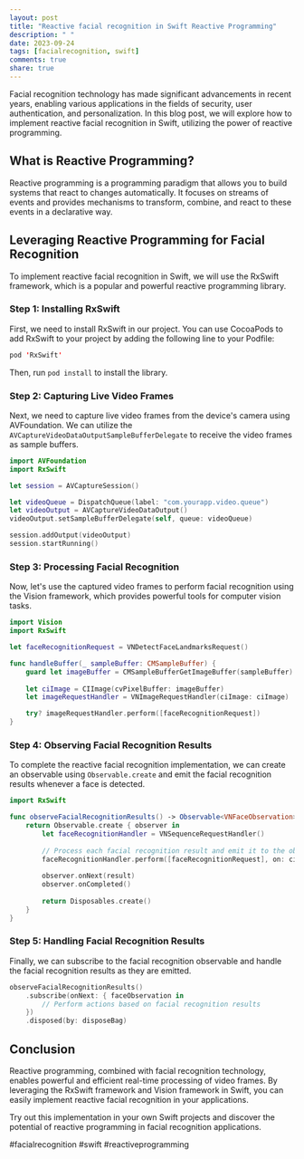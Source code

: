 ```yaml
---
layout: post
title: "Reactive facial recognition in Swift Reactive Programming"
description: " "
date: 2023-09-24
tags: [facialrecognition, swift]
comments: true
share: true
---
```


Facial recognition technology has made significant advancements in recent years, enabling various applications in the fields of security, user authentication, and personalization. In this blog post, we will explore how to implement reactive facial recognition in Swift, utilizing the power of reactive programming.

## What is Reactive Programming?

Reactive programming is a programming paradigm that allows you to build systems that react to changes automatically. It focuses on streams of events and provides mechanisms to transform, combine, and react to these events in a declarative way.

## Leveraging Reactive Programming for Facial Recognition

To implement reactive facial recognition in Swift, we will use the RxSwift framework, which is a popular and powerful reactive programming library.

### Step 1: Installing RxSwift

First, we need to install RxSwift in our project. You can use CocoaPods to add RxSwift to your project by adding the following line to your Podfile:

```swift
pod 'RxSwift'
```

Then, run `pod install` to install the library.

### Step 2: Capturing Live Video Frames

Next, we need to capture live video frames from the device's camera using AVFoundation. We can utilize the `AVCaptureVideoDataOutputSampleBufferDelegate` to receive the video frames as sample buffers.

```swift
import AVFoundation
import RxSwift

let session = AVCaptureSession()

let videoQueue = DispatchQueue(label: "com.yourapp.video.queue")
let videoOutput = AVCaptureVideoDataOutput()
videoOutput.setSampleBufferDelegate(self, queue: videoQueue)

session.addOutput(videoOutput)
session.startRunning()
```

### Step 3: Processing Facial Recognition

Now, let's use the captured video frames to perform facial recognition using the Vision framework, which provides powerful tools for computer vision tasks.

```swift
import Vision
import RxSwift

let faceRecognitionRequest = VNDetectFaceLandmarksRequest()

func handleBuffer(_ sampleBuffer: CMSampleBuffer) {
    guard let imageBuffer = CMSampleBufferGetImageBuffer(sampleBuffer) else { return }
    
    let ciImage = CIImage(cvPixelBuffer: imageBuffer)
    let imageRequestHandler = VNImageRequestHandler(ciImage: ciImage)

    try? imageRequestHandler.perform([faceRecognitionRequest])
}
```

### Step 4: Observing Facial Recognition Results

To complete the reactive facial recognition implementation, we can create an observable using `Observable.create` and emit the facial recognition results whenever a face is detected.

```swift
import RxSwift

func observeFacialRecognitionResults() -> Observable<VNFaceObservation> {
    return Observable.create { observer in
        let faceRecognitionHandler = VNSequenceRequestHandler()
        
        // Process each facial recognition result and emit it to the observer
        faceRecognitionHandler.perform([faceRecognitionRequest], on: ciImage, orientation: .up)
        
        observer.onNext(result)
        observer.onCompleted()
        
        return Disposables.create()
    }
}
```

### Step 5: Handling Facial Recognition Results

Finally, we can subscribe to the facial recognition observable and handle the facial recognition results as they are emitted.

```swift
observeFacialRecognitionResults()
    .subscribe(onNext: { faceObservation in
        // Perform actions based on facial recognition results
    })
    .disposed(by: disposeBag)
```

## Conclusion

Reactive programming, combined with facial recognition technology, enables powerful and efficient real-time processing of video frames. By leveraging the RxSwift framework and Vision framework in Swift, you can easily implement reactive facial recognition in your applications.

Try out this implementation in your own Swift projects and discover the potential of reactive programming in facial recognition applications.

#facialrecognition #swift #reactiveprogramming